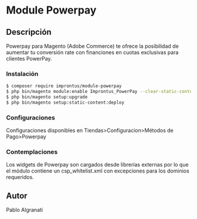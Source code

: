 # Module Powerpay
## Descripción
Powerpay para Magento (Adobe Commerce) te ofrece la posibilidad de aumentar tu conversión rate con financiones en cuotas exclusivas para clientes PowerPay. 

### Instalación

```sh
$ composer require improntus/module-powerpay
$ php bin/magento module:enable Improntus_PowerPay --clear-static-content
$ php bin/magento setup:upgrade
$ php bin/magento setup:static-content:deploy
```

### Configuraciones
Configuraciones disponibles en Tiendas>Configuracion>Métodos de Pago>Powerpay

### Contemplaciones
Los widgets de Powerpay son cargados desde librerías externas por lo que el módulo contiene un csp_whitelist.xml con excepciones para los dominios requeridos.

## Autor
Pablo Algranati
